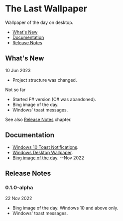 # The Last Wallpaper

Wallpaper of the day on desktop.

- [What's New](#whats-new)
- [Documentation](#documentation)
- [Release Notes](#release-notes)

## What's New

10 Jun 2023

- Project structure was changed.

Not so far

- Started F# version (C# was abandoned).
- Bing image of the day.
- Windows' toast messages.

See also [Release Notes](#release-notes) chapter.

## Documentation

- [Windows 10 Toast Notifications](/doc/win10_toast_notifications.md).
- [Windows Desktop Wallpaper](/doc/windows_desktop_wallpaper.md).
- [Bing image of the day](/doc/bing_nov-2022.md). --Nov 2022

## Release Notes

<!-- omit in toc -->
### 0.1.0-alpha

22 Nov 2022

- Bing image of the day. Windows 10 and above only.
- Windows' toast messages.
